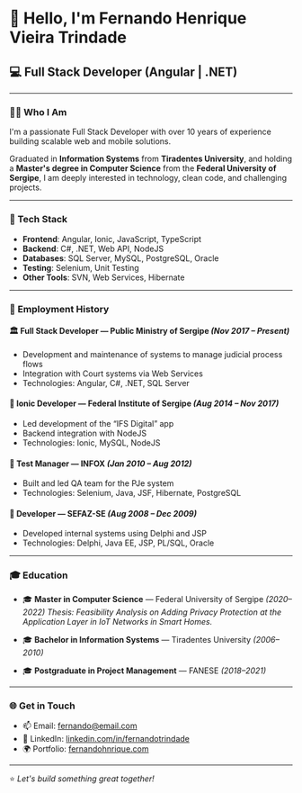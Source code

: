 # 👋 Hello, I'm Fernando Henrique Vieira Trindade

## 💻 Full Stack Developer (Angular | .NET)


---

### 👨‍💻 Who I Am

I'm a passionate Full Stack Developer with over 10 years of experience building scalable web and mobile solutions.

Graduated in **Information Systems** from **Tiradentes University**, and holding a **Master's degree in Computer Science** from the **Federal University of Sergipe**, I am deeply interested in technology, clean code, and challenging projects.

---

### 🚀 Tech Stack

* **Frontend**: Angular, Ionic, JavaScript, TypeScript
* **Backend**: C#, .NET, Web API, NodeJS
* **Databases**: SQL Server, MySQL, PostgreSQL, Oracle
* **Testing**: Selenium, Unit Testing
* **Other Tools**: SVN, Web Services, Hibernate

---

### 🧩 Employment History

#### 🏛️ Full Stack Developer — Public Ministry of Sergipe *(Nov 2017 – Present)*

* Development and maintenance of systems to manage judicial process flows
* Integration with Court systems via Web Services
* Technologies: Angular, C#, .NET, SQL Server

#### 📱 Ionic Developer — Federal Institute of Sergipe *(Aug 2014 – Nov 2017)*

* Led development of the “IFS Digital” app
* Backend integration with NodeJS
* Technologies: Ionic, MySQL, NodeJS

#### 🧪 Test Manager — INFOX *(Jan 2010 – Aug 2012)*

* Built and led QA team for the PJe system
* Technologies: Selenium, Java, JSF, Hibernate, PostgreSQL

#### 💼 Developer — SEFAZ-SE *(Aug 2008 – Dec 2009)*

* Developed internal systems using Delphi and JSP
* Technologies: Delphi, Java EE, JSP, PL/SQL, Oracle

---

### 🎓 Education

* 🎓 **Master in Computer Science** — Federal University of Sergipe *(2020–2022)*
  *Thesis: Feasibility Analysis on Adding Privacy Protection at the Application Layer in IoT Networks in Smart Homes.*

* 🎓 **Bachelor in Information Systems** — Tiradentes University *(2006–2010)*

* 🎓 **Postgraduate in Project Management** — FANESE *(2018–2021)*

---

### 🌐 Get in Touch

* 📫 Email: [fernando@email.com](mailto:fernando.trindade@souunit.com.br) <!-- substitua por um email real -->
* 💼 LinkedIn: [linkedin.com/in/fernandotrindade](https://www.linkedin.com/in/fernando-trindade-1329a913) <!-- link fictício, substitua -->
* 🌍 Portfolio: [fernandohnrique.com](http://www.fernandohnrique.com)

---

⭐️ *Let's build something great together!*
